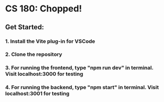 # CS 180: Chopped!

## Get Started:
### 1. Install the Vite plug-in for VSCode
### 2. Clone the repository
### 3. For running the frontend, type "npm run dev" in terminal. Visit localhost:3000 for testing
### 4. For running the backend, type "npm start" in terminal. Visit localhost:3001 for testing
